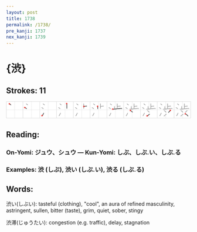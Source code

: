 ```yaml
---
layout: post
title: 1738
permalink: /1738/
pre_kanji: 1737
nex_kanji: 1739
---
```


# {渋}

## Strokes: 11

<div class="stroke"><img src="../images/E6B88B.png" /></div>

## Reading:

### On-Yomi: ジュウ、シュウ &mdash; Kun-Yomi: しぶ、しぶ.い、しぶ.る

### Examples: 渋 (しぶ), 渋い (しぶ.い), 渋る (しぶ.る)

## Words:

渋い(しぶい): tasteful (clothing), "cool", an aura of refined masculinity, astringent, sullen, bitter (taste), grim, quiet, sober, stingy

渋滞(じゅうたい): congestion (e.g. traffic), delay, stagnation
